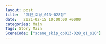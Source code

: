 ```yaml
---
layout: post
title:  "메인_회상_013~028장"
date:   2021-02-15 10:00:00 +0000
categories: Main
Tags: Story Main
SceneCode: ["scene_skip_cp013-028_q1_s10"]
---
```

